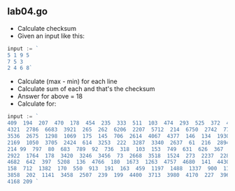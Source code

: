 ## lab04.go
* Calculate checksum
* Given an input like this:
```go
input := `
5 1 9 5
7 5 3
2 4 6 8`
```
* Calculate (max - min) for each line
* Calculate sum of each and that's the checksum
* Answer for above = 18
* Calculate for:
```go
input := `
409  194  207  470  178  454  235  333  511  103  474  293  525  372  408  428
4321  2786  6683  3921  265  262  6206  2207  5712  214  6750  2742  777  5297
3536  2675  1298  1069  175  145  706  2614  4067  4377  146  134  1930  3850
2169  1050  3705  2424  614  3253  222  3287  3340  2637  61  216  2894  247
214 99  797  80  683  789  92  736  318  103  153  749  631  626  367  110  805
2922  1764  178  3420  3246  3456  73  2668  3518  1524  273  2237  228  1826  182
4682  642  397  5208  136  4766  180  1673  1263  4757  4680  141  4430  1098  188 
158  712  1382  170  550  913  191  163  459  1197  1488  1337  900  1182  1018  337
3858  202  1141  3458  2507  239  199  4400  3713  3980  4170  227  3968  1688  4352
4168 209 `
```
